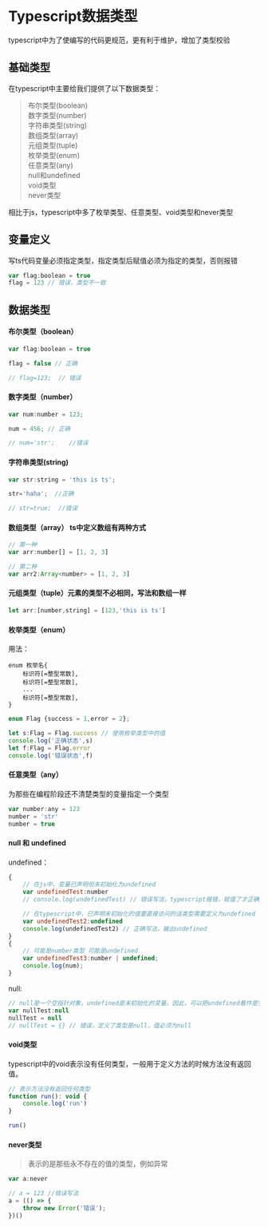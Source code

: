 # Typescript数据类型  

typescript中为了使编写的代码更规范，更有利于维护，增加了类型校验  

## 基础类型

在typescript中主要给我们提供了以下数据类型：

> 布尔类型(boolean)  
> 数字类型(number)  
> 字符串类型(string)  
> 数组类型(array)  
> 元组类型(tuple)  
> 枚举类型(enum)  
> 任意类型(any)  
> null和undefined  
> void类型  
> never类型

相比于js，typescript中多了枚举类型、任意类型、void类型和never类型

## 变量定义  

写ts代码变量必须指定类型，指定类型后赋值必须为指定的类型，否则报错

```js
var flag:boolean = true
flag = 123 // 错误，类型不一致
```

## 数据类型

#### 布尔类型（boolean）

```js
var flag:boolean = true

flag = false // 正确

// flag=123;  // 错误
```

#### 数字类型（number）


```js
var num:number = 123;

num = 456; // 正确 

// num='str';    //错误
```

#### 字符串类型(string)

```js
var str:string = 'this is ts';

str='haha';  //正确

// str=true;  //错误
```

#### 数组类型（array）  ts中定义数组有两种方式

```js
// 第一种
var arr:number[] = [1, 2, 3]

// 第二种
var arr2:Array<number> = [1, 2, 3]
```

#### 元组类型（tuple）元素的类型不必相同，写法和数组一样

```js
let arr:[number,string] = [123,'this is ts']
```

#### 枚举类型（enum）

用法：

	enum 枚举名{ 
	    标识符[=整型常数], 
	    标识符[=整型常数], 
	    ... 
	    标识符[=整型常数], 
	}

```js
enum Flag {success = 1,error = 2};

let s:Flag = Flag.success // 使用枚举类型中的值
console.log('正确状态',s)
let f:Flag = Flag.error
console.log('错误状态',f)
```

#### 任意类型（any）

为那些在编程阶段还不清楚类型的变量指定一个类型

```js
var number:any = 123
number = 'str'
number = true
```

#### null 和 undefined

undefined：

```js
{
    // 在js中，变量已声明但未初始化为undefined
    var undefinedTest:number
    // console.log(undefinedTest) // 错误写法，typescript报错，赋值了才正确

    // 在typescript中，已声明未初始化的值要直接访问的话类型需要定义为undefined
    var undefinedTest2:undefined
    console.log(undefinedTest2) // 正确写法，输出undefined 
}
{
    // 可能是number类型 可能是undefined
    var undefinedTest3:number | undefined;
    console.log(num);
}
```

null:  

```js
// null是一个空指针对象，undefined是未初始化的变量。因此，可以把undefined看作是空的变量，而null看作是空的对象
var nullTest:null
nullTest = null
// nullTest = {} // 错误，定义了类型是null，值必须为null
```

#### void类型

typescript中的void表示没有任何类型，一般用于定义方法的时候方法没有返回值。

```js
// 表示方法没有返回任何类型
function run(): void {
    console.log('run')
}

run()
```

#### never类型

> 表示的是那些永不存在的值的类型，例如异常  

```js
var a:never

// a = 123 //错误写法
a = (() => {
    throw new Error('错误');
})()
```